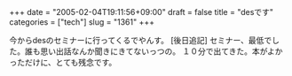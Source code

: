 +++
date = "2005-02-04T19:11:56+09:00"
draft = false
title = "desです"
categories = ["tech"]
slug = "1361"
+++

今からdesのセミナーに行ってくるでやんす。
[後日追記]
セミナー、最低でした。誰も思い出話なんか聞きにきてないっつの。
１０分で出てきた。本がよかっただけに、とても残念です。

